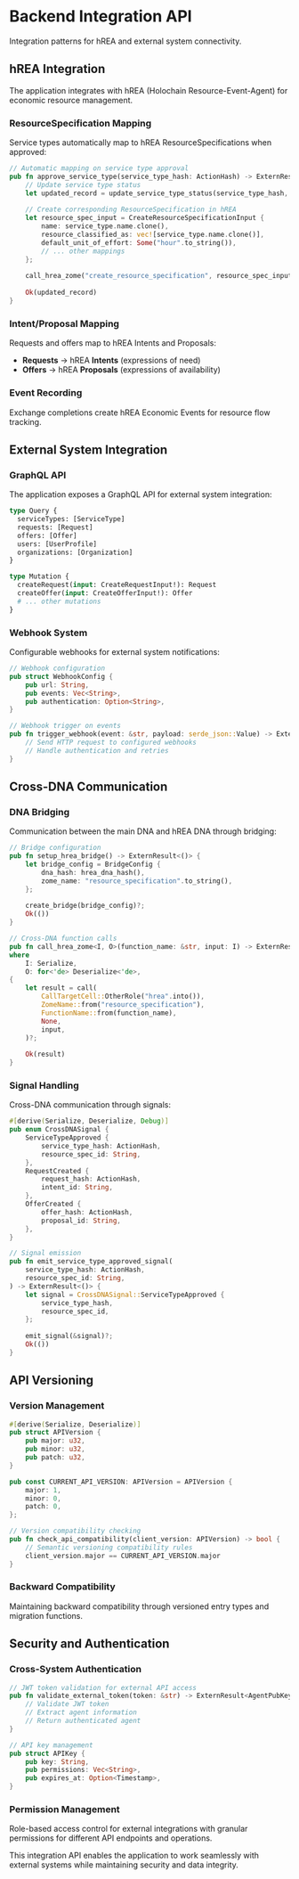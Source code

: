 # Backend Integration API

Integration patterns for hREA and external system connectivity.

## hREA Integration

The application integrates with hREA (Holochain Resource-Event-Agent) for economic resource management.

### ResourceSpecification Mapping

Service types automatically map to hREA ResourceSpecifications when approved:

```rust
// Automatic mapping on service type approval
pub fn approve_service_type(service_type_hash: ActionHash) -> ExternResult<Record> {
    // Update service type status
    let updated_record = update_service_type_status(service_type_hash, ServiceTypeStatus::Approved)?;
    
    // Create corresponding ResourceSpecification in hREA
    let resource_spec_input = CreateResourceSpecificationInput {
        name: service_type.name.clone(),
        resource_classified_as: vec![service_type.name.clone()],
        default_unit_of_effort: Some("hour".to_string()),
        // ... other mappings
    };
    
    call_hrea_zome("create_resource_specification", resource_spec_input)?;
    
    Ok(updated_record)
}
```

### Intent/Proposal Mapping

Requests and offers map to hREA Intents and Proposals:

- **Requests** → hREA **Intents** (expressions of need)
- **Offers** → hREA **Proposals** (expressions of availability)

### Event Recording

Exchange completions create hREA Economic Events for resource flow tracking.

## External System Integration

### GraphQL API

The application exposes a GraphQL API for external system integration:

```graphql
type Query {
  serviceTypes: [ServiceType]
  requests: [Request]
  offers: [Offer]
  users: [UserProfile]
  organizations: [Organization]
}

type Mutation {
  createRequest(input: CreateRequestInput!): Request
  createOffer(input: CreateOfferInput!): Offer
  # ... other mutations
}
```

### Webhook System

Configurable webhooks for external system notifications:

```rust
// Webhook configuration
pub struct WebhookConfig {
    pub url: String,
    pub events: Vec<String>,
    pub authentication: Option<String>,
}

// Webhook trigger on events
pub fn trigger_webhook(event: &str, payload: serde_json::Value) -> ExternResult<()> {
    // Send HTTP request to configured webhooks
    // Handle authentication and retries
}
```

## Cross-DNA Communication

### DNA Bridging

Communication between the main DNA and hREA DNA through bridging:

```rust
// Bridge configuration
pub fn setup_hrea_bridge() -> ExternResult<()> {
    let bridge_config = BridgeConfig {
        dna_hash: hrea_dna_hash(),
        zome_name: "resource_specification".to_string(),
    };
    
    create_bridge(bridge_config)?;
    Ok(())
}

// Cross-DNA function calls
pub fn call_hrea_zome<I, O>(function_name: &str, input: I) -> ExternResult<O>
where
    I: Serialize,
    O: for<'de> Deserialize<'de>,
{
    let result = call(
        CallTargetCell::OtherRole("hrea".into()),
        ZomeName::from("resource_specification"),
        FunctionName::from(function_name),
        None,
        input,
    )?;
    
    Ok(result)
}
```

### Signal Handling

Cross-DNA communication through signals:

```rust
#[derive(Serialize, Deserialize, Debug)]
pub enum CrossDNASignal {
    ServiceTypeApproved {
        service_type_hash: ActionHash,
        resource_spec_id: String,
    },
    RequestCreated {
        request_hash: ActionHash,
        intent_id: String,
    },
    OfferCreated {
        offer_hash: ActionHash,
        proposal_id: String,
    },
}

// Signal emission
pub fn emit_service_type_approved_signal(
    service_type_hash: ActionHash,
    resource_spec_id: String,
) -> ExternResult<()> {
    let signal = CrossDNASignal::ServiceTypeApproved {
        service_type_hash,
        resource_spec_id,
    };
    
    emit_signal(&signal)?;
    Ok(())
}
```

## API Versioning

### Version Management

```rust
#[derive(Serialize, Deserialize)]
pub struct APIVersion {
    pub major: u32,
    pub minor: u32,
    pub patch: u32,
}

pub const CURRENT_API_VERSION: APIVersion = APIVersion {
    major: 1,
    minor: 0,
    patch: 0,
};

// Version compatibility checking
pub fn check_api_compatibility(client_version: APIVersion) -> bool {
    // Semantic versioning compatibility rules
    client_version.major == CURRENT_API_VERSION.major
}
```

### Backward Compatibility

Maintaining backward compatibility through versioned entry types and migration functions.

## Security and Authentication

### Cross-System Authentication

```rust
// JWT token validation for external API access
pub fn validate_external_token(token: &str) -> ExternResult<AgentPubKey> {
    // Validate JWT token
    // Extract agent information
    // Return authenticated agent
}

// API key management
pub struct APIKey {
    pub key: String,
    pub permissions: Vec<String>,
    pub expires_at: Option<Timestamp>,
}
```

### Permission Management

Role-based access control for external integrations with granular permissions for different API endpoints and operations.

This integration API enables the application to work seamlessly with external systems while maintaining security and data integrity.